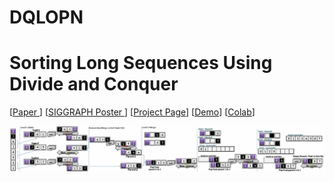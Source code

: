 # DQLOPN

 
# Sorting Long Sequences Using Divide and Conquer



[[Paper ](  )]
[[SIGGRAPH Poster ](  )]
[[Project Page]( )]
[[Demo]()]
[[Colab](https://colab.research.google.com/drive/1BaQoMYGlrZ2e0dg27fmSNvbADIEGEG9x?usp=sharing)]
 

 
![image](https://github.com/LongOPN/DQLOPN/blob/main/DQLOPN.jpg)

 
 
 
